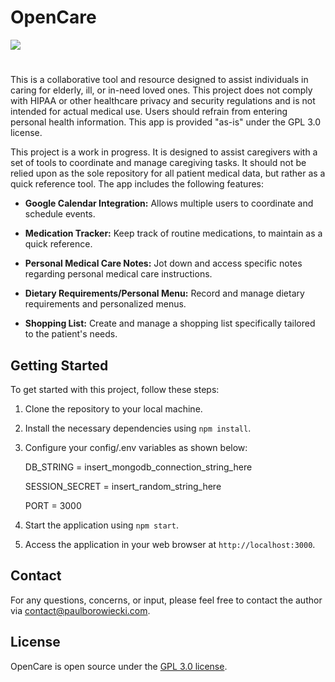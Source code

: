 # OpenCare

![](https://github.com/borojetski/OpenCare/blob/main/loop.gif)

#

This is a collaborative tool and resource designed to assist individuals in caring for elderly, ill, or in-need loved ones. This project does not comply with HIPAA or other healthcare privacy and security regulations and is not intended for actual medical use. Users should refrain from entering personal health information. This app is provided "as-is" under the GPL 3.0 license.

This project is a work in progress. It is designed to assist caregivers with a set of tools to coordinate and manage caregiving tasks. It should not be relied upon as the sole repository for all patient medical data, but rather as a quick reference tool. The app includes the following features:

- **Google Calendar Integration:** Allows multiple users to coordinate and schedule events.

- **Medication Tracker:** Keep track of routine medications, to maintain as a quick reference.

- **Personal Medical Care Notes:** Jot down and access specific notes regarding personal medical care instructions.

- **Dietary Requirements/Personal Menu:** Record and manage dietary requirements and personalized menus.

- **Shopping List:** Create and manage a shopping list specifically tailored to the patient's needs.


## Getting Started

To get started with this project, follow these steps:

1. Clone the repository to your local machine.

2. Install the necessary dependencies using `npm install`.

3. Configure your config/.env variables as shown below:

   DB_STRING = insert_mongodb_connection_string_here

   SESSION_SECRET = insert_random_string_here

   PORT = 3000

5. Start the application using `npm start`.

6. Access the application in your web browser at `http://localhost:3000`.


## Contact

For any questions, concerns, or input, please feel free to contact the author via contact@paulborowiecki.com.


## License

OpenCare is open source under the [GPL 3.0 license](https://www.gnu.org/licenses/gpl-3.0.en.html).
